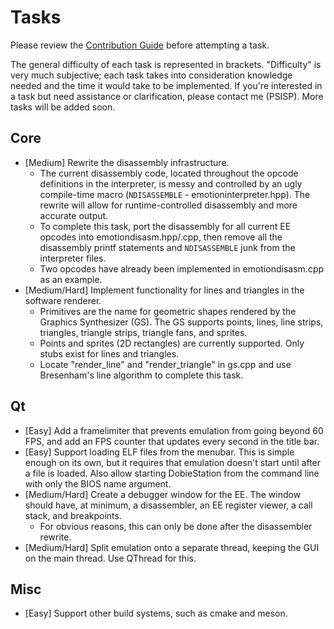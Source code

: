 # Tasks

Please review the [Contribution Guide](../master/CONTRIBUTING.md) before attempting a task.

The general difficulty of each task is represented in brackets. "Difficulty" is very much subjective; each task takes into consideration knowledge needed and the time it would take to be implemented. If you're interested in a task but need assistance or clarification, please contact me (PSISP). More tasks will be added soon.

## Core
* [Medium] Rewrite the disassembly infrastructure.
  * The current disassembly code, located throughout the opcode definitions in the interpreter, is messy and controlled by an ugly compile-time macro (```NDISASSEMBLE``` - emotioninterpreter.hpp). The rewrite will allow for runtime-controlled disassembly and more accurate output.
  * To complete this task, port the disassembly for all current EE opcodes into emotiondisasm.hpp/.cpp, then remove all the disassembly printf statements and ```NDISASSEMBLE``` junk from the interpreter files.
  * Two opcodes have already been implemented in emotiondisasm.cpp as an example.
* [Medium/Hard] Implement functionality for lines and triangles in the software renderer.
  * Primitives are the name for geometric shapes rendered by the Graphics Synthesizer (GS). The GS supports points, lines, line strips, triangles, triangle strips, triangle fans, and sprites.
  * Points and sprites (2D rectangles) are currently supported. Only stubs exist for lines and triangles.
  * Locate "render_line" and "render_triangle" in gs.cpp and use Bresenham's line algorithm to complete this task.

## Qt
* [Easy] Add a framelimiter that prevents emulation from going beyond 60 FPS, and add an FPS counter that updates every second in the title bar.
* [Easy] Support loading ELF files from the menubar. This is simple enough on its own, but it requires that emulation doesn't start until after a file is loaded. Also allow starting DobieStation from the command line with only the BIOS name argument.
* [Medium/Hard] Create a debugger window for the EE. The window should have, at minimum, a disassembler, an EE register viewer, a call stack, and breakpoints.
  * For obvious reasons, this can only be done after the disassembler rewrite.
* [Medium/Hard] Split emulation onto a separate thread, keeping the GUI on the main thread. Use QThread for this.

## Misc
* [Easy] Support other build systems, such as cmake and meson.
